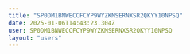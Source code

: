 ```yaml
---
title: "SP0DM1BNWECCFCYP9WYZKMSERNXSR2QKYY10NPSQ"
date: 2025-01-06T14:43:23.304Z
user: SP0DM1BNWECCFCYP9WYZKMSERNXSR2QKYY10NPSQ
layout: "users"
---
```

    